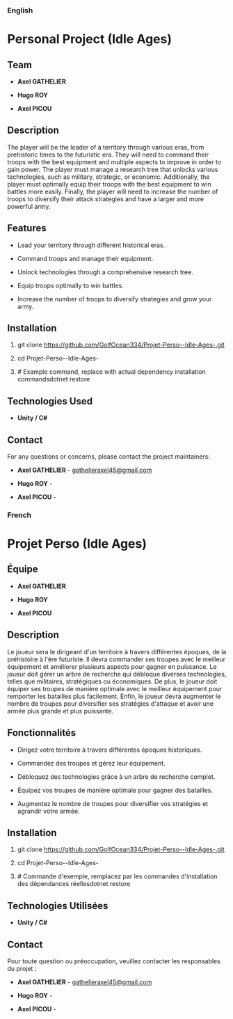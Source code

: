 ### English

Personal Project (Idle Ages)
============================

Team
----

*   **Axel GATHELIER**
    
*   **Hugo ROY**
    
*   **Axel PICOU**
    

Description
-----------

The player will be the leader of a territory through various eras, from prehistoric times to the futuristic era. They will need to command their troops with the best equipment and multiple aspects to improve in order to gain power. The player must manage a research tree that unlocks various technologies, such as military, strategic, or economic. Additionally, the player must optimally equip their troops with the best equipment to win battles more easily. Finally, the player will need to increase the number of troops to diversify their attack strategies and have a larger and more powerful army.

Features
--------

*   Lead your territory through different historical eras.
    
*   Command troops and manage their equipment.
    
*   Unlock technologies through a comprehensive research tree.
    
*   Equip troops optimally to win battles.
    
*   Increase the number of troops to diversify strategies and grow your army.
    

Installation
------------

1.  git clone https://github.com/GolfOcean334/Projet-Perso--Idle-Ages-.git
    
2.  cd Projet-Perso--Idle-Ages-
    
3.  \# Example command, replace with actual dependency installation commandsdotnet restore
    

Technologies Used
-----------------

*   **Unity / C#** 
    

Contact
-------

For any questions or concerns, please contact the project maintainers:

*   **Axel GATHELIER** - [gathelieraxel45@gmail.com](mailto:email@example.com)
    
*   **Hugo ROY** - 
    
*   **Axel PICOU** - 
    

### French

Projet Perso (Idle Ages)
========================

Équipe
------

*   **Axel GATHELIER**
    
*   **Hugo ROY**
    
*   **Axel PICOU**
    

Description
-----------

Le joueur sera le dirigeant d'un territoire à travers différentes époques, de la préhistoire à l'ère futuriste. Il devra commander ses troupes avec le meilleur équipement et améliorer plusieurs aspects pour gagner en puissance. Le joueur doit gérer un arbre de recherche qui débloque diverses technologies, telles que militaires, stratégiques ou économiques. De plus, le joueur doit équiper ses troupes de manière optimale avec le meilleur équipement pour remporter les batailles plus facilement. Enfin, le joueur devra augmenter le nombre de troupes pour diversifier ses stratégies d'attaque et avoir une armée plus grande et plus puissante.

Fonctionnalités
---------------

*   Dirigez votre territoire à travers différentes époques historiques.
    
*   Commandez des troupes et gérez leur équipement.
    
*   Débloquez des technologies grâce à un arbre de recherche complet.
    
*   Équipez vos troupes de manière optimale pour gagner des batailles.
    
*   Augmentez le nombre de troupes pour diversifier vos stratégies et agrandir votre armée.
    

Installation
------------

1.  git clone https://github.com/GolfOcean334/Projet-Perso--Idle-Ages-.git
    
2.  cd Projet-Perso--Idle-Ages-
    
3.  \# Commande d'exemple, remplacez par les commandes d'installation des dépendances réellesdotnet restore
    

Technologies Utilisées
----------------------

*   **Unity / C#** 
    

Contact
-------

Pour toute question ou préoccupation, veuillez contacter les responsables du projet :

*   **Axel GATHELIER** - [gathelieraxel45@gmail.com](mailto:email@example.com)
    
*   **Hugo ROY** - 
    
*   **Axel PICOU** -
